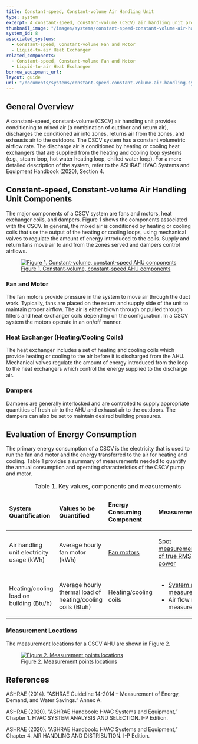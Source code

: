 ```yaml
---
title: Constant-speed, Constant-volume Air Handling Unit
type: system
excerpt: A constant-speed, constant-volume (CSCV) air handling unit provides conditioning to mixed air (a combination of outdoor and return air), discharges the conditioned air into zones, returns air from the zones, and exhausts air to the outdoors.
thumbnail_image: "/images/systems/constant-speed-constant-volume-air-handling-unit/2024_0702_CSCV AHU_system_thumbnail.jpg"
system_id: 8
associated_systems: 
  - Constant-speed, Constant-volume Fan and Motor
  - Liquid-to-air Heat Exchanger
related_components:
  - Constant-speed, Constant-volume Fan and Motor
  - Liquid-to-air Heat Exchanger
borrow_equipment_url: 
layout: guide
url: "/documents/systems/constant-speed-constant-volume-air-handling-system"
---
```


## General Overview

A constant-speed, constant-volume (CSCV) air handling unit provides conditioning to mixed air (a combination of outdoor and return air), discharges the conditioned air into zones, returns air from the zones, and exhausts air to the outdoors. The CSCV system has a constant volumetric airflow rate. The discharge air is conditioned by heating or cooling heat exchangers that are supplied from the heating and cooling loop systems (e.g., steam loop, hot water heating loop, chilled water loop). For a more detailed description of the system, refer to the ASHRAE HVAC Systems and Equipment Handbook (2020), Section 4. 

## Constant-speed, Constant-volume Air Handling Unit Components 

The major components of a CSCV system are fans and motors, heat exchanger coils, and dampers. Figure 1 shows the components associated with the CSCV. In general, the mixed air is conditioned by heating or cooling coils that use the output of the heating or cooling loops, using mechanical valves to regulate the amount of energy introduced to the coils. Supply and return fans move air to and from the zones served and dampers control airflows. 

<a href="/images/systems/constant-speed-constant-volume-air-handling-unit/2024_0503_CSCV AHU system_figure 1 updated.jpeg">
    <figure class="figure mb-4 mt-3">
        <img src="/images/systems/constant-speed-constant-volume-air-handling-unit/2024_0503_CSCV AHU system_figure 1 updated.jpeg" class="figure-img img-fluid rounded" alt="Figure 1. Constant-volume, constant-speed AHU components">
        <figcaption class="figure-caption text-left">Figure 1. Constant-volume, constant-speed AHU components</figcaption>
    </figure>
</a>

### Fan and Motor 

The fan motors provide pressure in the system to move air through the duct work. Typically, fans are placed on the return and supply side of the unit to maintain proper airflow. The air is either blown through or pulled through filters and heat exchanger coils depending on the configuration. In a CSCV system the motors operate in an on/off manner. 

### Heat Exchanger (Heating/Cooling Coils) 

The heat exchanger includes a set of heating and cooling coils which provide heating or cooling to the air before it is discharged from the AHU. Mechanical valves regulate the amount of energy introduced from the loop to the heat exchangers which control the energy supplied to the discharge air.  

### Dampers 

Dampers are generally interlocked and are controlled to supply appropriate quantities of fresh air to the AHU and exhaust air to the outdoors. The dampers can also be set to maintain desired building pressures.  

## Evaluation of Energy Consumption

The primary energy consumption of a CSCV is the electricity that is used to run the fan and motor and the energy transferred to the air for heating and cooling. Table 1 provides a summary of measurements needed to quantify the annual consumption and operating characteristics of the CSCV pump and motor. 

<table>
    <caption>Table 1. Key values, components and measurements</caption>
    <thead>
        <tr>
            <td>
                <p><strong>System Quantification</strong></p>
            </td>
            <td>
                <p><strong>Values to be Quantified</strong></p>
            </td>
            <td>
                <p><strong>Energy Consuming Component</strong></p>
            </td>
            <td>
                <p><strong>Measurements</strong></p>
            </td>
        </tr>
    <tbody>
        <tr>
            <td>
                <p>Air handling unit electricity usage (kWh)</p>
            </td>
            <td>
                <p>Average hourly fan motor (kWh)</p>
            </td>
            <td>
                <p><a href="/documents/components/constant-speed-constant-volume-fan-and-motor">Fan motors</a></p>
            </td>
            <td>
                <p><a href="/documents/measurement-technique/true-rms-power">Spot measurements of true RMS power</a></p>
            </td>
        </tr>
        <tr>
            <td>
                <p>Heating/cooling load on building (Btu/h)</p>
            </td>
            <td>
                <p>Average hourly thermal load of heating/cooling coils (Btuh)</p>
            </td>
            <td>
                <p>Heating/cooling coils</p>
            </td>
            <td>
                <ul>
                    <li><a href="/documents/measurement-technique/system-air-temperature">System air measurement</a></li>
                    <li>Air flow rate measurement</li>
                </ul>
            </td>
        </tr>
    </tbody>
</table>

### Measurement Locations

The measurement locations for a CSCV AHU are shown in Figure 2. 

<a href="/images/systems/constant-speed-constant-volume-air-handling-unit/constant speed constant volume ahu figure 2.png">
    <figure class="figure mb-4 mt-3">
        <img src="/images/systems/constant-speed-constant-volume-air-handling-unit/constant speed constant volume ahu figure 2.png" class="figure-img img-fluid rounded" alt="Figure 2. Measurement points locations">
        <figcaption class="figure-caption text-left">Figure 2. Measurement points locations</figcaption>
    </figure>
</a>

## References
<!-- Must have emty line after the opeing div tag. If we use a numbered list to relate to in text citations, remove the div  -->
<div class="references">

ASHRAE (2014). “ASHRAE Guideline 14-2014 – Measurement of Energy, Demand, and Water Savings.” Annex A. 

ASHRAE (2020). “ASHRAE Handbook: HVAC Systems and Equipment,” Chapter 1. HVAC SYSTEM ANALYSIS AND SELECTION. I-P Edition.  

ASHRAE (2020). “ASHRAE Handbook: HVAC Systems and Equipment,” Chapter 4. AIR HANDLING AND DISTRIBUTION. I-P Edition. 

</div>